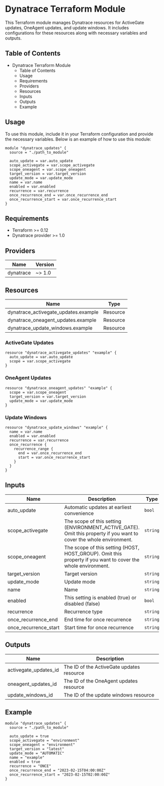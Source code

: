 # Dynatrace Terraform Module

This Terraform module manages Dynatrace resources for ActiveGate updates, OneAgent updates, and update windows. It includes configurations for these resources along with necessary variables and outputs.

## Table of Contents

- Dynatrace Terraform Module
  - Table of Contents
  - Usage
  - Requirements
  - Providers
  - Resources
  - Inputs
  - Outputs
  - Example

## Usage

To use this module, include it in your Terraform configuration and provide the necessary variables. Below is an example of how to use this module:

```hcl
module "dynatrace_updates" {
  source = "./path_to_module"

  auto_update = var.auto_update
  scope_activegate = var.scope_activegate
  scope_oneagent = var.scope_oneagent
  target_version = var.target_version
  update_mode = var.update_mode
  name = var.name
  enabled = var.enabled
  recurrence = var.recurrence
  once_recurrence_end = var.once_recurrence_end
  once_recurrence_start = var.once_recurrence_start
}
```

## Requirements

- Terraform >= 0.12
- Dynatrace provider >= 1.0

## Providers

| Name      | Version |
|-----------|---------|
| dynatrace | ~> 1.0  |

## Resources

| Name                                                                 | Type     |
|----------------------------------------------------------------------|----------|
| dynatrace_activegate_updates.example          | Resource |
| dynatrace_oneagent_updates.example              | Resource |
| dynatrace_update_windows.example                  | Resource |

### ActiveGate Updates

```hcl
resource "dynatrace_activegate_updates" "example" {
  auto_update = var.auto_update
  scope = var.scope_activegate
}
```

### OneAgent Updates

```hcl
resource "dynatrace_oneagent_updates" "example" {
  scope = var.scope_oneagent
  target_version = var.target_version
  update_mode = var.update_mode
}
```

### Update Windows

```hcl
resource "dynatrace_update_windows" "example" {
  name = var.name
  enabled = var.enabled
  recurrence = var.recurrence
  once_recurrence {
    recurrence_range {
      end = var.once_recurrence_end
      start = var.once_recurrence_start
    }
  }
}
```

## Inputs

| Name                                          | Description                                                                 | Type         | Default             |
|-----------------------------------------------|-----------------------------------------------------------------------------|--------------|---------------------|
| auto_update                                   | Automatic updates at earliest convenience                                   | `bool`       | `true`              |
| scope_activegate                              | The scope of this setting (ENVIRONMENT_ACTIVE_GATE). Omit this property if you want to cover the whole environment. | `string`     | `"environment"`     |
| scope_oneagent                                | The scope of this setting (HOST, HOST_GROUP). Omit this property if you want to cover the whole environment. | `string`     | `"environment"`     |
| target_version                                | Target version                                                              | `string`     | `"latest"`          |
| update_mode                                   | Update mode                                                                 | `string`     | `"AUTOMATIC"`       |
| name                                          | Name                                                                        | `string`     |                     |
| enabled                                       | This setting is enabled (true) or disabled (false)                          | `bool`       | `true`              |
| recurrence                                    | Recurrence type                                                             | `string`     | `"ONCE"`            |
| once_recurrence_end                           | End time for once recurrence                                                | `string`     |                     |
| once_recurrence_start                         | Start time for once recurrence                                              | `string`     |                     |

## Outputs

| Name                                 | Description                                               |
|--------------------------------------|-----------------------------------------------------------|
| activegate_updates_id                | The ID of the ActiveGate updates resource                 |
| oneagent_updates_id                  | The ID of the OneAgent updates resource                   |
| update_windows_id                    | The ID of the update windows resource                     |

## Example

```hcl
module "dynatrace_updates" {
  source = "./path_to_module"

  auto_update = true
  scope_activegate = "environment"
  scope_oneagent = "environment"
  target_version = "latest"
  update_mode = "AUTOMATIC"
  name = "example"
  enabled = true
  recurrence = "ONCE"
  once_recurrence_end = "2023-02-15T04:00:00Z"
  once_recurrence_start = "2023-02-15T02:00:00Z"
}
```


